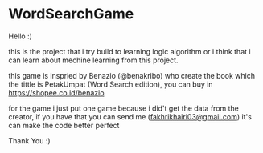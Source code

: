 # WordSearchGame

Hello :)

this is the project that i try build to learning logic algorithm or i think that i can learn about mechine learning from this project.

this game is inspried by Benazio (@benakribo) who create the book which the tittle is PetakUmpat (Word Search edition), you can buy in https://shopee.co.id/benazio

for the game i just put one game because i did't get the data from the creator, if you have that you can send me (fakhrikhairi03@gmail.com) it's can make the code better perfect

Thank You :)
